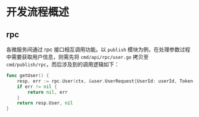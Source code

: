 # 开发流程概述

## rpc

各微服务间通过 rpc 接口相互调用功能。以 `publish` 模块为例，在处理参数过程中需要获取用户信息，则需先将 `cmd/api/rpc/user.go` 拷贝至 `cmd/publish/rpc`，而后涉及到的调用逻辑如下：

```go
func getUser() {
    resp, err := rpc.User(ctx, &user.UserRequest{UserId: userId, Token: token})
    if err != nil {
        return nil, err
    }
    return resp.User, nil	
}
```